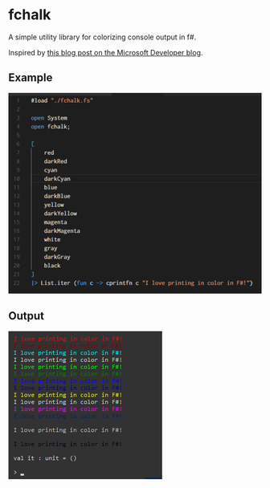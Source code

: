 # fchalk

A simple utility library for colorizing console output in f#.

Inspired by [this blog post on the Microsoft Developer blog](https://blogs.msdn.microsoft.com/chrsmith/2008/10/01/f-zen-colored-printf/).

## Example

![Sample code](./examples/code.png)

## Output

![Sample output](./examples/output.png)
